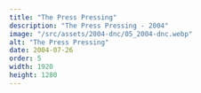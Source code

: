 ```yaml
---
title: "The Press Pressing"
description: "The Press Pressing - 2004"
image: "/src/assets/2004-dnc/05_2004-dnc.webp"
alt: "The Press Pressing"
date: 2004-07-26
order: 5
width: 1920
height: 1280
---
```

